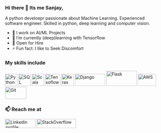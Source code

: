 ### Hi there 👋 Its me Sanjay,
A python develoepr passionate about Machine Learning. Experienced software engineer. Skilled in python, deep learning and computer vision.

- 🔭 I work on AI/ML Projects
- 🌱 I’m currently (deep)learning with Tensorflow
- 👯 Open for Hire
- ⚡ Fun fact: I like to Seek Discomfort

### My skills include

<p align="left">
  <img title="Python" src="https://raw.githubusercontent.com/Thomas-George-T/Thomas-George-T/master/assets/python.svg" width="40" height="40" />
  <img title="SQL" src="https://w0.pngwave.com/png/286/519/microsoft-azure-sql-database-microsoft-sql-server-azure-sql-data-warehouse-logo-png-clip-art-thumbnail.png" width="40" height="40" />
	<img title="Scala" src="https://raw.githubusercontent.com/Thomas-George-T/Thomas-George-T/master/assets/scala.svg" width="40" height="40" />
  <img title="Tensoflow" src="https://www.kubeflow.org/docs/images/logos/TensorFlow.png" width="50" height="40" />
  <img title="Keras" src="https://img.pngio.com/keras-linkedin-keras-png-200_200.jpg" width="40" height="40" />
	<img title="Django" src="https://www.djangoproject.com/m/img/logos/django-logo-negative.png" width="100" height="40" />
  <img title="Flask" src="https://miro.medium.com/max/480/1*MCpM5idqhNRjoWCfb_60OA.png" width="100" height="50" />
	<img title="AWS" src="https://raw.githubusercontent.com/Thomas-George-T/Thomas-George-T/master/assets/aws.svg" width="60" height="40" />
	<img title="Git" src="https://raw.githubusercontent.com/Thomas-George-T/Thomas-George-T/master/assets/git.svg" width="70" height="40" />
</p>

### 📫 Reach me at

<p align="left">
    <a href="https://www.linkedin.com/in/sanjay-parajuli/"><img alt="Linkedin profile" title="Linkedin" src="https://raw.githubusercontent.com/Thomas-George-T/Thomas-George-T/master/assets/linkedin.svg" width="100" height="30" /></a>
    <a href="https://stackoverflow.com/users/9924439/xanjay"><img alt="StackOverflow" src="https://upload.wikimedia.org/wikipedia/commons/thumb/0/02/Stack_Overflow_logo.svg/1280px-Stack_Overflow_logo.svg.png" title="StackOverflow" width="130" height="30" /></a>
</p>
